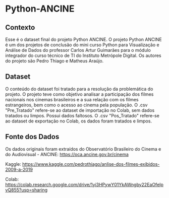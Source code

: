 # Python-ANCINE
## Contexto
Esse é o dataset final do projeto Python ANCINE.
O projeto Python ANCINE é um dos projetos de conclusão do mini curso Python para Visualização e Análise de Dados do professor Carlos Artur Guimarães para o módulo integrador do curso técnico de TI do Instituto Metrópole Digital.
Os autores do projeto são Pedro Thiago e Matheus Araújo.

## Dataset
O conteúdo do dataset foi tratado para a resolução da problemática do projeto.
O projeto teve como objetivo analisar a participação dos filmes nacionais nos cinemas brasileiros e a sua relação com os filmes estrangeiros, bem como o acesso ao cinema pela população.
O .csv "Pre_Tratado" refere-se ao dataset de importação no Colab, sem dados tratados ou limpos. Possui dados faltosos.
O .csv "Pos_Tratado" refere-se ao dataset de exportação no Colab, os dados foram tratados e limpos.

## Fonte dos Dados
Os dados originais foram extraídos do Observatório Brasileiro do Cinema e do Audiovisual - ANCINE:
https://oca.ancine.gov.br/cinema

Kaggle:
https://www.kaggle.com/pedrothiago/anlise-dos-filmes-exibidos-2009-a-2019

Colab:
https://colab.research.google.com/drive/1yi3HPywY01YkAWngby22EaOfeIpvQ855?usp=sharing
